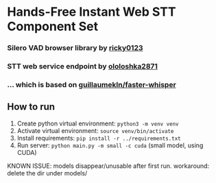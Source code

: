 # Hands-Free Instant Web STT Component Set

### Silero VAD browser library by [ricky0123](https://github.com/ricky0123/vad)
### STT web service endpoint by [ololoshka2871](https://github.com/ololoshka2871/Voice-2-txt-faster-whisper) 
### ... which is based on [guillaumekln/faster-whisper](https://github.com/guillaumekln/faster-whisper)

## How to run
1. Create python virtual environment: `python3 -m venv venv`
2. Activate virtual environment: `source venv/bin/activate`
3. Install requirements: `pip install -r ../requirements.txt`
4. Run server: `python main.py -m small -c cuda` (small model, using CUDA)

KNOWN ISSUE: models disappear/unusable after first run. workaround: delete the dir under models/
